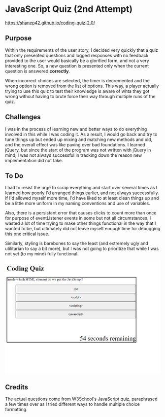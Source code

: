 # JavaScript Quiz (2nd Attempt)

https://shanep42.github.io/coding-quiz-2.0/

## Purpose

Within the requirements of the user story, I decided very quickly that a quiz that only presented questions and logged responses with no feedback provided to the user would basically be a glorified form, and not a very interesting one. So, a new question is presented only when the current question is answered **correctly**.

When incorrect choices are selected, the timer is decremented and the wrong option is removed from the list of options. This way, a player actually trying to use this quiz to test their knowledge is aware of whta they got wrong without having to brute force their way through multiple runs of the quiz.

## Challenges

I was in the process of learning new and better ways to do everything involved in this while I was coding it. As a result, I would go back and try to tune things up but ended up mixing and matching new methods and old, and the overall effect was like paving over bad foundations. I learned jQuery, but since the start of the program was not written with jQuery in mind, I was not always successful in tracking down the reason new implementation did not take.

## To Do

I had to resist the urge to scrap everything and start over several times as I learned how poorly I'd arranged things earlier, and not always successfully. If I'd allowed myself more time, I'd have liked to at least clean things up and be a little more uniform in my naming conventions and use of variables.

Also, there is a persistant error that causes clicks to count more than once for purpose of eventListener events in some but not all circumstances. I wasted a lot of time trying to make other things functional in the way that I wanted to be, but ultimately did not leave myself enough time for debugging this one critical issue.

Similarly, styling is barebones to say the least (and extremely ugly and utilitarian to say a bit more), but I was not going to prioritize that while I was not yet (to my mind) fully functional.

![screenshot](./assets/images/screenshot.png)


## Credits

The actual questions come from W3School's JavaScript quiz, paraphrased a few times over as I tried different ways to handle multiple choice formatting.